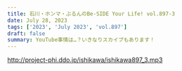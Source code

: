 ```yaml
---
title: 石川・ホンマ・ぶるんのBe-SIDE Your Life! vol.897-3
date: July 28, 2023
tags: ['2023', 'July 2023', 'vol.897']
draft: false
summary: YouTube事情は…？いきなりスカイプもあります！
---
```


http://project-phi.ddo.jp/ishikawa/ishikawa897_3.mp3